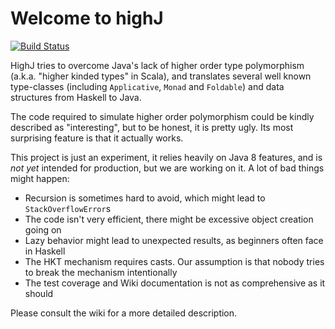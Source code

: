 # Welcome to highJ #

[![Build Status](https://travis-ci.org/DanielGronau/highj.svg?branch=master)](https://travis-ci.org/DanielGronau/highj)

HighJ tries to overcome Java's lack of higher order type polymorphism (a.k.a. "higher kinded types" in Scala), and translates several well known type-classes (including `Applicative`, `Monad` and `Foldable`) and data structures from Haskell to Java.

The code required to simulate higher order polymorphism could be kindly described as "interesting", but to be honest, it is pretty ugly. Its most surprising feature is that it actually works.

This project is just an experiment, it relies heavily on Java 8 features, and is *not yet* intended for production, but we are working on it. A lot of bad things might happen:
  * Recursion is sometimes hard to avoid, which might lead to `StackOverflowError`s
  * The code isn't very efficient, there might be excessive object creation going on
  * Lazy behavior might lead to unexpected results, as beginners often face in Haskell
  * The HKT mechanism requires casts. Our assumption is that nobody tries to break the mechanism intentionally 
  * The test coverage and Wiki documentation is not as comprehensive as it should
  
Please consult the wiki for a more detailed description.

